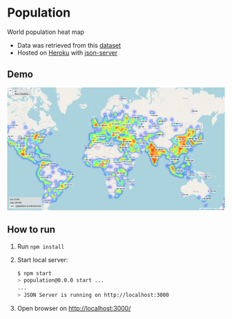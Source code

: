 # Population

World population heat map

- Data was retrieved from this [dataset](https://public.opendatasoft.com/explore/dataset/geonames-all-cities-with-a-population-1000/information/)
- Hosted on [Heroku](https://heroku.com/) with [json-server](https://github.com/typicode/json-server/)

## Demo

[![Visit demo](screenshot.png)](https://worldwide-population.herokuapp.com/)

## How to run

1. Run `npm install`
2. Start local server:

    ```bash
    $ npm start
    > population@0.0.0 start ...
    ...
    > JSON Server is running on http://localhost:3000
    ```

3. Open browser on [http://localhost:3000/](http://localhost:3000/)
